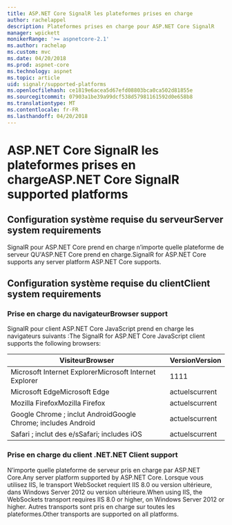 ```yaml
---
title: ASP.NET Core SignalR les plateformes prises en charge
author: rachelappel
description: Plateformes prises en charge pour ASP.NET Core SignalR
manager: wpickett
monikerRange: '>= aspnetcore-2.1'
ms.author: rachelap
ms.custom: mvc
ms.date: 04/20/2018
ms.prod: aspnet-core
ms.technology: aspnet
ms.topic: article
uid: signalr/supported-platforms
ms.openlocfilehash: ce1819e6acea5d67efd08803bca0ca502d81855e
ms.sourcegitcommit: 07903a1be39a99dcf538d57981161592d0e658b8
ms.translationtype: MT
ms.contentlocale: fr-FR
ms.lasthandoff: 04/20/2018
---
```

# <a name="aspnet-core-signalr-supported-platforms"></a><span data-ttu-id="6d3fe-103">ASP.NET Core SignalR les plateformes prises en charge</span><span class="sxs-lookup"><span data-stu-id="6d3fe-103">ASP.NET Core SignalR supported platforms</span></span>

## <a name="server-system-requirements"></a><span data-ttu-id="6d3fe-104">Configuration système requise du serveur</span><span class="sxs-lookup"><span data-stu-id="6d3fe-104">Server system requirements</span></span>

<span data-ttu-id="6d3fe-105">SignalR pour ASP.NET Core prend en charge n’importe quelle plateforme de serveur QU'ASP.NET Core prend en charge.</span><span class="sxs-lookup"><span data-stu-id="6d3fe-105">SignalR for ASP.NET Core supports any server platform ASP.NET Core supports.</span></span>

## <a name="client-system-requirements"></a><span data-ttu-id="6d3fe-106">Configuration système requise du client</span><span class="sxs-lookup"><span data-stu-id="6d3fe-106">Client system requirements</span></span>

### <a name="browser-support"></a><span data-ttu-id="6d3fe-107">Prise en charge du navigateur</span><span class="sxs-lookup"><span data-stu-id="6d3fe-107">Browser support</span></span>

<span data-ttu-id="6d3fe-108">SignalR pour client ASP.NET Core JavaScript prend en charge les navigateurs suivants :</span><span class="sxs-lookup"><span data-stu-id="6d3fe-108">The SignalR for ASP.NET Core JavaScript client supports the following browsers:</span></span>

| <span data-ttu-id="6d3fe-109">Visiteur</span><span class="sxs-lookup"><span data-stu-id="6d3fe-109">Browser</span></span> | <span data-ttu-id="6d3fe-110">Version</span><span class="sxs-lookup"><span data-stu-id="6d3fe-110">Version</span></span> |
| ------- | ------- |
| <span data-ttu-id="6d3fe-111">Microsoft Internet Explorer</span><span class="sxs-lookup"><span data-stu-id="6d3fe-111">Microsoft Internet Explorer</span></span> | <span data-ttu-id="6d3fe-112">11</span><span class="sxs-lookup"><span data-stu-id="6d3fe-112">11</span></span> |
| <span data-ttu-id="6d3fe-113">Microsoft Edge</span><span class="sxs-lookup"><span data-stu-id="6d3fe-113">Microsoft Edge</span></span> | <span data-ttu-id="6d3fe-114">actuels</span><span class="sxs-lookup"><span data-stu-id="6d3fe-114">current</span></span> |
| <span data-ttu-id="6d3fe-115">Mozilla Firefox</span><span class="sxs-lookup"><span data-stu-id="6d3fe-115">Mozilla Firefox</span></span> | <span data-ttu-id="6d3fe-116">actuels</span><span class="sxs-lookup"><span data-stu-id="6d3fe-116">current</span></span> |
| <span data-ttu-id="6d3fe-117">Google Chrome ; inclut Android</span><span class="sxs-lookup"><span data-stu-id="6d3fe-117">Google Chrome; includes Android</span></span> | <span data-ttu-id="6d3fe-118">actuels</span><span class="sxs-lookup"><span data-stu-id="6d3fe-118">current</span></span> |
| <span data-ttu-id="6d3fe-119">Safari ; inclut des e/s</span><span class="sxs-lookup"><span data-stu-id="6d3fe-119">Safari; includes iOS</span></span> | <span data-ttu-id="6d3fe-120">actuels</span><span class="sxs-lookup"><span data-stu-id="6d3fe-120">current</span></span> |
 
### <a name="net-client-support"></a><span data-ttu-id="6d3fe-121">Prise en charge du client .NET</span><span class="sxs-lookup"><span data-stu-id="6d3fe-121">.NET Client support</span></span>

<span data-ttu-id="6d3fe-122">N’importe quelle plateforme de serveur pris en charge par ASP.NET Core.</span><span class="sxs-lookup"><span data-stu-id="6d3fe-122">Any server platform supported by ASP.NET Core.</span></span> <span data-ttu-id="6d3fe-123">Lorsque vous utilisez IIS, le transport WebSocket requiert IIS 8.0 ou version ultérieure, dans Windows Server 2012 ou version ultérieure.</span><span class="sxs-lookup"><span data-stu-id="6d3fe-123">When using IIS, the WebSockets transport requires IIS 8.0 or higher, on Windows Server 2012 or higher.</span></span> <span data-ttu-id="6d3fe-124">Autres transports sont pris en charge sur toutes les plateformes.</span><span class="sxs-lookup"><span data-stu-id="6d3fe-124">Other transports are supported on all platforms.</span></span>